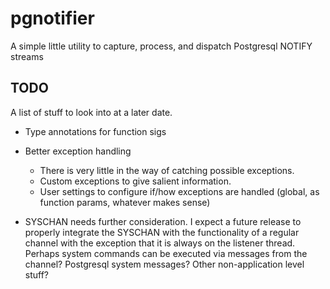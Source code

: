 # pgnotifier
A simple little utility to capture, process, and dispatch Postgresql NOTIFY streams
<br>
## TODO
A list of stuff to look into at a later date.

* Type annotations for function sigs
* Better exception handling
  * There is very little in the way of catching possible exceptions.
  * Custom exceptions to give salient information.
  * User settings to configure if/how exceptions are handled (global,
  as function params, whatever makes sense)

* SYSCHAN needs further consideration. I expect a future release to
properly integrate the SYSCHAN with the functionality of a regular
channel with the exception that it is always on the listener thread.
Perhaps system commands can be executed via messages from the channel?
Postgresql system messages? Other non-application level stuff?
